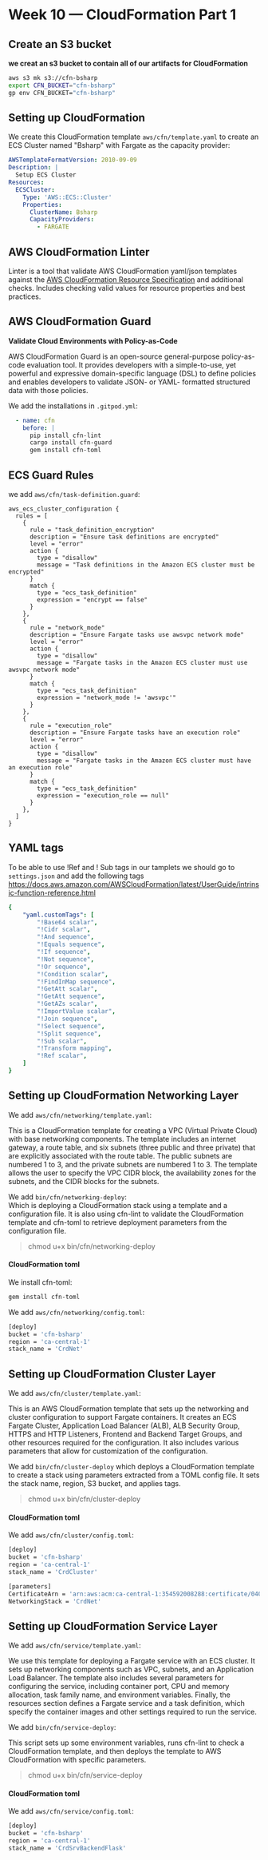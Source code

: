 # Week 10 — CloudFormation Part 1

## Create an S3 bucket
**we creat an s3 bucket to contain all of our artifacts for CloudFormation**

```sh
aws s3 mk s3://cfn-bsharp
export CFN_BUCKET="cfn-bsharp"
gp env CFN_BUCKET="cfn-bsharp"
```

## Setting up CloudFormation

We create this CloudFormation template `aws/cfn/template.yaml` to create an ECS Cluster named "Bsharp" with Fargate as the capacity provider:

```yml
AWSTemplateFormatVersion: 2010-09-09
Description: |
  Setup ECS Cluster
Resources:
  ECSCluster: 
    Type: 'AWS::ECS::Cluster'
    Properties:
      ClusterName: Bsharp
      CapacityProviders:
        - FARGATE
```


## AWS CloudFormation Linter

Linter is a tool that validate AWS CloudFormation yaml/json templates against the [AWS CloudFormation Resource Specification](https://docs.aws.amazon.com/AWSCloudFormation/latest/UserGuide/cfn-resource-specification.html) and additional
checks. Includes checking valid values for resource properties and best practices.

## AWS CloudFormation Guard 
**Validate Cloud Environments with Policy-as-Code**

AWS CloudFormation Guard is an open-source general-purpose policy-as-code evaluation tool. It provides developers with a simple-to-use, yet powerful and expressive domain-specific language (DSL) to define policies and enables developers to validate JSON- or YAML- formatted structured data with those policies. 


We add the installations in `.gitpod.yml`:

```yml
  - name: cfn
    before: |
      pip install cfn-lint
      cargo install cfn-guard
      gem install cfn-toml
```

## ECS Guard Rules

we add `aws/cfn/task-definition.guard`:

```
aws_ecs_cluster_configuration {
  rules = [
    {
      rule = "task_definition_encryption"
      description = "Ensure task definitions are encrypted"
      level = "error"
      action {
        type = "disallow"
        message = "Task definitions in the Amazon ECS cluster must be encrypted"
      }
      match {
        type = "ecs_task_definition"
        expression = "encrypt == false"
      }
    },
    {
      rule = "network_mode"
      description = "Ensure Fargate tasks use awsvpc network mode"
      level = "error"
      action {
        type = "disallow"
        message = "Fargate tasks in the Amazon ECS cluster must use awsvpc network mode"
      }
      match {
        type = "ecs_task_definition"
        expression = "network_mode != 'awsvpc'"
      }
    },
    {
      rule = "execution_role"
      description = "Ensure Fargate tasks have an execution role"
      level = "error"
      action {
        type = "disallow"
        message = "Fargate tasks in the Amazon ECS cluster must have an execution role"
      }
      match {
        type = "ecs_task_definition"
        expression = "execution_role == null"
      }
    },
  ]
}
```

## YAML tags
To be able to use !Ref and ! Sub tags in our tamplets we should go to `settings.json` and add the following tags
https://docs.aws.amazon.com/AWSCloudFormation/latest/UserGuide/intrinsic-function-reference.html

```yml
{
    "yaml.customTags": [
        "!Base64 scalar",
        "!Cidr scalar",
        "!And sequence",
        "!Equals sequence",
        "!If sequence",
        "!Not sequence",
        "!Or sequence",
        "!Condition scalar",
        "!FindInMap sequence",
        "!GetAtt scalar",
        "!GetAtt sequence",
        "!GetAZs scalar",
        "!ImportValue scalar",
        "!Join sequence",
        "!Select sequence",
        "!Split sequence",
        "!Sub scalar",
        "!Transform mapping",
        "!Ref scalar",
    ]
}
```


## Setting up CloudFormation Networking Layer

We add `aws/cfn/networking/template.yaml`:<br>

This is a CloudFormation template for creating a VPC (Virtual Private Cloud) with base networking components. The template includes an internet gateway, a route table, and six subnets (three public and three private) that are explicitly associated with the route table. The public subnets are numbered 1 to 3, and the private subnets are numbered 1 to 3. The template allows the user to specify the VPC CIDR block, the availability zones for the subnets, and the CIDR blocks for the subnets.

We add `bin/cfn/networking-deploy`:<br> 
Which is deploying a CloudFormation stack using a template and a configuration file. It is also using cfn-lint to validate the CloudFormation template and cfn-toml to retrieve deployment parameters from the configuration file.

>chmod u+x bin/cfn/networking-deploy

#### CloudFormation toml

We install cfn-toml:

```sh
gem install cfn-toml
```

We add `aws/cfn/networking/config.toml`:

```sh
[deploy]
bucket = 'cfn-bsharp'
region = 'ca-central-1'
stack_name = 'CrdNet'
```


## Setting up CloudFormation Cluster Layer

We add `aws/cfn/cluster/template.yaml`:<br>

This is an AWS CloudFormation template that sets up the networking and cluster configuration to support Fargate containers. It creates an ECS Fargate Cluster, Application Load Balancer (ALB), ALB Security Group, HTTPS and HTTP Listeners, Frontend and Backend Target Groups, and other resources required for the configuration. It also includes various parameters that allow for customization of the configuration.

We add `bin/cfn/cluster-deploy` which deploys a CloudFormation template to create a stack using parameters extracted from a TOML config file. It sets the stack name, region, S3 bucket, and applies tags.

>chmod u+x bin/cfn/cluster-deploy


#### CloudFormation toml

We add `aws/cfn/cluster/config.toml`:

```sh
[deploy]
bucket = 'cfn-bsharp'
region = 'ca-central-1'
stack_name = 'CrdCluster'

[parameters]
CertificateArn = 'arn:aws:acm:ca-central-1:354592008288:certificate/0405ee49-b14e-4cd6-8730-4fb8476bae3f'
NetworkingStack = 'CrdNet'
```


## Setting up CloudFormation Service Layer

We add `aws/cfn/service/template.yaml`:

We use this template for deploying a Fargate service with an ECS cluster. It sets up networking components such as VPC, subnets, and an Application Load Balancer. The template also includes several parameters for configuring the service, including container port, CPU and memory allocation, task family name, and environment variables. Finally, the resources section defines a Fargate service and a task definition, which specify the container images and other settings required to run the service.

We add `bin/cfn/service-deploy`:

This script sets up some environment variables, runs cfn-lint to check a CloudFormation template, and then deploys the template to AWS CloudFormation with specific parameters.

>chmod u+x bin/cfn/service-deploy

#### CloudFormation toml

We add `aws/cfn/service/config.toml`:
```sh
[deploy]
bucket = 'cfn-bsharp'
region = 'ca-central-1'
stack_name = 'CrdSrvBackendFlask'
```